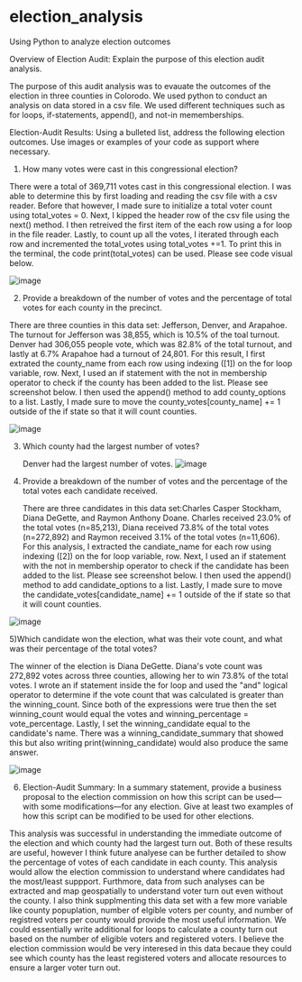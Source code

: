 # election_analysis
Using Python to analyze election outcomes 

Overview of Election Audit: Explain the purpose of this election audit analysis.

The purpose of this audit analysis was to evauate the outcomes of the election in three counties in Colorodo. We used python to conduct an analysis on data stored in a csv file. We used different techniques such as for loops, if-statements, append(), and not-in mememberships. 

Election-Audit Results: Using a bulleted list, address the following election outcomes. Use images or examples of your code as support where necessary.

  1) How many votes were cast in this congressional election?

There were a total of 369,711 votes cast in this congressional election. I was able to determine this by first loading and reading the csv file with a csv reader. Before that however, I made sure to initialize a total voter count using total_votes = 0. Next, I kipped the header row of the csv file using the next() method. I then retreived the first item of the each row using a for loop in the file reader. Lastly, to count up all the votes, I iterated through each row and incremented the total_votes using total_votes +=1. To print this in the terminal, the code print(total_votes) can be used. Please see code visual below.

 ![image](https://user-images.githubusercontent.com/96396696/150655872-30b63b9d-4305-44d7-a5c9-d68b9add8c04.png)

  2) Provide a breakdown of the number of votes and the percentage of total votes for each county in the precinct.

There are three counties in this data set: Jefferson, Denver, and Arapahoe. The turnout for Jefferson was 38,855, which is 10.5% of the toal turnout. Denver had 306,055 people vote, which was 82.8% of the total turnout, and lastly at 6.7% Arapahoe had a turnout of 24,801. For this result, I first extrated the county_name from each row using indexing ([1]) on the for loop variable, row. Next, I used an if statement with the not in membership operator to check if the county has been added to the list. Please see screenshot below. I then used the append() method to add county_options to a list. Lastly, I made sure to move the county_votes[county_name] += 1 outside of the if state so that it will count counties.
    
 ![image](https://user-images.githubusercontent.com/96396696/150656225-45c0094d-b67e-47ee-beff-c40f3661d1b2.png)  
    
  3) Which county had the largest number of votes?
     
     Denver had the largest number of votes.
 ![image](https://user-images.githubusercontent.com/96396696/150656690-d6da70c2-4d78-45ae-95a6-3b0c12679757.png)  
  
  4) Provide a breakdown of the number of votes and the percentage of the total votes each candidate received.
   
      There are three candidates in this data set:Charles Casper Stockham, Diana DeGette, and Raymon Anthony Doane. Charles received 23.0% of the total votes (n=85,213), Diana received 73.8% of the total votes (n=272,892) and Raymon received 3.1% of the total votes (n=11,606). For this analysis, I extracted the candiate_name for each row using indexing ([2]) on the for loop variable, row. Next, I used an if statement with the not in membership operator to check if the candidate has been added to the list. Please see screenshot below. I then used the append() method to add candidate_options to a list. Lastly, I made sure to move the candidate_votes[candidate_name] += 1 outside of the if state so that it will count counties.
  
 ![image](https://user-images.githubusercontent.com/96396696/150656491-8f86ca49-e9c9-44ac-9fb7-2fd222f4faba.png)      
      
  5)Which candidate won the election, what was their vote count, and what was their percentage of the total votes?
   
   The winner of the election is Diana DeGette. Diana's vote count was 272,892 votes across three counties, allowing her to win 73.8% of the total votes. I wrote an if statement inside the for loop and used the "and" logical operator to determine if the vote count that was calculated is greater than the winning_count. Since both of the expressions were true then the set winning_count would equal the votes and winning_percentage = vote_percentage. Lastly, I set the winning_candidate equal to the candidate's name. There was a winning_candidate_summary that showed this but also writing print(winning_candidate) would also produce the same answer.
   
 ![image](https://user-images.githubusercontent.com/96396696/150656759-4355c935-65ac-4a8d-8b78-20331116cf89.png)  
   
  6) Election-Audit Summary: In a summary statement, provide a business proposal to the election commission on how this script can be used—with some modifications—for any election. Give at least two examples of how this script can be modified to be used for other elections.

This analysis was successful in understanding the immediate outcome of the election and which county had the largest turn out. Both of these results are useful, however I think future analyese can be further detailed to show the percentage of votes of each candidate in each county. This analysis would allow the election commission to understand where candidates had the most/least suppport. Furthmore, data from such analyses can be extracted and map geospatially to understand voter turn out even without the county. I also think supplmenting this data set with a few more variable like county popuplation, number of elgible voters per county, and number of registred voters per county would provide the most useful information. We could essentially write additional for loops to calculate a county turn out based on the number of eligible voters and registered voters. I believe the election commission would be very interesed in this data becaue they could see which county has the least registered voters and allocate resources to ensure a larger voter turn out. 
